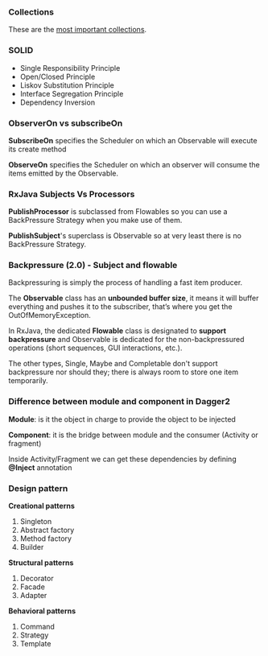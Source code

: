 ### Collections

These are the [most important collections](https://docs.google.com/document/d/1DwLCwYmGjuIbY54IVt6RbrOgemlJ6Px6NWgQwqECOnM/edit?usp=sharing).

### SOLID
- Single Responsibility Principle
- Open/Closed Principle
- Liskov Substitution Principle
- Interface Segregation Principle
- Dependency Inversion

### ObserverOn vs subscribeOn

**SubscribeOn** specifies the Scheduler on which an Observable will execute its create method

**ObserveOn** specifies the Scheduler on which an observer will consume the items emitted by the Observable.

### RxJava Subjects Vs Processors

**PublishProcessor** is subclassed from Flowables so you can use a
BackPressure Strategy when you make use of them.

**PublishSubject**'s superclass is Observable so at very least there is
no BackPressure Strategy.

### Backpressure (2.0) - Subject and flowable

Backpressuring is simply the process of handling a fast item producer.

The **Observable** class has an **unbounded buffer size**, it means it
will buffer everything and pushes it to the subscriber,
that’s where you get the OutOfMemoryException.

In RxJava, the dedicated **Flowable** class is designated to **support
backpressure** and Observable is dedicated for the non-backpressured
operations (short sequences, GUI interactions, etc.).

The other types, Single, Maybe and Completable don't support backpressure
nor should they; there is always room to store one item temporarily.

### Difference between module and component in Dagger2

**Module**: is it the object in charge to provide the object to be injected

**Component**: it is the bridge between module and the consumer (Activity or fragment)

Inside Activity/Fragment we can get these dependencies by defining **@Inject**
annotation

### Design pattern

**Creational patterns**

1. Singleton
2. Abstract factory
3. Method factory
4. Builder

**Structural patterns**

1. Decorator
2. Facade
3. Adapter

**Behavioral patterns**

1. Command
2. Strategy
3. Template
